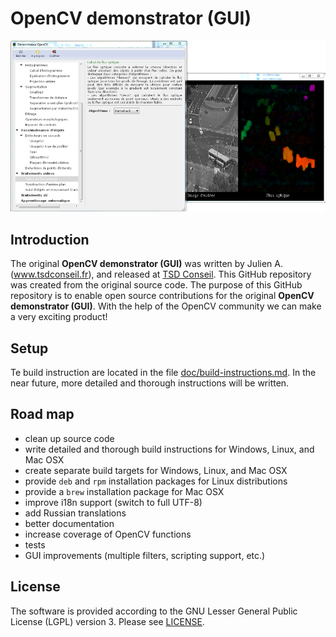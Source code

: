 # OpenCV demonstrator (GUI)

![OpenCV demonstrator (GUI)](screenshots/screenshot-opencv-demonstrator.png "OpenCV demonstrator (GUI)")


## Introduction

The original **OpenCV demonstrator (GUI)** was written by Julien A. (www.tsdconseil.fr), and released at
[TSD Conseil](http://www.tsdconseil.fr/log/opencv/demo/index-en.html). This GitHub repository was created
from the original source code. The purpose of this GitHub repository is to enable open source contributions
for the original **OpenCV demonstrator (GUI)**. With the help of the OpenCV community we can make a very
exciting product!


## Setup

Te build instruction are located in the file [doc/build-instructions.md](doc/build-instructions.md). In the near future,
more detailed and thorough instructions will be written.


## Road map

- clean up source code
- write detailed and thorough build instructions for Windows, Linux, and Mac OSX
- create separate build targets for Windows, Linux, and Mac OSX
- provide `deb` and `rpm` installation packages for Linux distributions
- provide a `brew` installation package for Mac OSX
- improve i18n support (switch to full UTF-8)
- add Russian translations
- better documentation
- increase coverage of OpenCV functions
- tests
- GUI improvements (multiple filters, scripting support, etc.)


## License

The software is provided according to the GNU Lesser General Public License (LGPL) version 3. Please see
[LICENSE](LICENSE).
